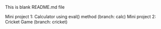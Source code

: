 This is blank README.md file

Mini project 1: Calculator using eval() method (branch: calc)
Mini project 2: Cricket Game (branch: cricket)
